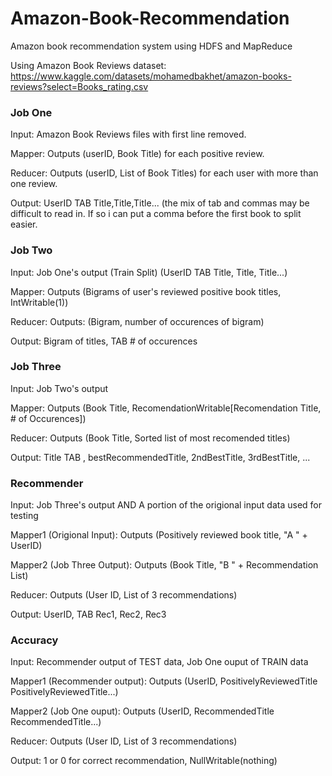# Amazon-Book-Recommendation
Amazon book recommendation system using HDFS and MapReduce

Using Amazon Book Reviews dataset: https://www.kaggle.com/datasets/mohamedbakhet/amazon-books-reviews?select=Books_rating.csv


### Job One
Input: Amazon Book Reviews files with first line removed.

Mapper: Outputs (userID, Book Title) for each positive review.

Reducer: Outputs (userID, List of Book Titles) for each user with more than one review.

Output: UserID TAB Title,Title,Title... (the mix of tab and commas may be difficult to read in. If so i can put a comma before the first book to split easier.

### Job Two
Input: Job One's output (Train Split) (UserID TAB Title, Title, Title...)

Mapper: Outputs (Bigrams of user's reviewed positive book titles, IntWritable(1))

Reducer: Outputs: (Bigram, number of occurences of bigram)

Output: Bigram of titles, TAB # of occurences

### Job Three
Input: Job Two's output

Mapper: Outputs (Book Title, RecomendationWritable[Recomendation Title, # of Occurences]) 

Reducer: Outputs (Book Title, Sorted list of most recomended titles) 

Output: Title TAB , bestRecommendedTitle, 2ndBestTitle, 3rdBestTitle, ...

### Recommender
Input: Job Three's output AND A portion of the origional input data used for testing

Mapper1 (Origional Input): Outputs  (Positively reviewed book title, "A " + UserID)

Mapper2 (Job Three Output): Outputs (Book Title, "B " + Recommendation List)

Reducer: Outputs (User ID, List of 3 recommendations)

Output: UserID, TAB Rec1, Rec2, Rec3

### Accuracy
Input: Recommender output of TEST data, Job One ouput of TRAIN data

Mapper1 (Recommender output): Outputs  (UserID, PositivelyReviewedTitle PositivelyReviewedTitle...)

Mapper2 (Job One ouput): Outputs (UserID, RecommendedTitle RecommendedTitle...)

Reducer: Outputs (User ID, List of 3 recommendations)

Output: 1 or 0 for correct recommendation, NullWritable(nothing)
